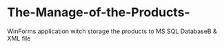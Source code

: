 # The-Manage-of-the-Products-
WinForms application witch storage the products to MS SQL DatabaseB &amp; XML file 
